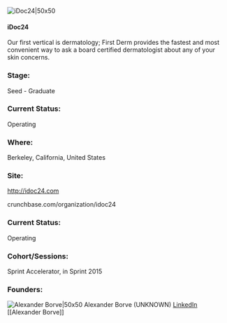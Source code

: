 

![iDoc24|50x50](https://apimg.techstars.com/connect/images/image_files/555663ff1e6c0155fb000030/original/Screen_Shot_2015-05-15_at_4.23.13_PM.png)

#### iDoc24
Our first vertical is dermatology; First Derm provides the fastest and most convenient way to ask a board certified dermatologist about any of your skin concerns.

### Stage: 
Seed - Graduate 

### Current Status: 
Operating

### Where:
Berkeley, California, United States

### Site:
http://idoc24.com



crunchbase.com/organization/idoc24

### Current Status: 
Operating

### Cohort/Sessions: 
Sprint Accelerator, in Sprint 2015

### Founders: 

![Alexander Borve|50x50](https://apimg.techstars.com/connect/images/image_files/55397953da79e0d442000007/original/KERN-130927-144_Alexander_Borve_08.jpg) Alexander Borve (UNKNOWN) [LinkedIn](https://linkedin.com/in/alexanderborve) [[Alexander Borve]]


